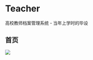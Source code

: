 # Teacher
高校教师档案管理系统 - 当年上学时的毕设

首页
--------
![](https://github.com/zhaoml529/Teacher/tree/master/WebContent/WEB-INF/images/image.jpg)  
